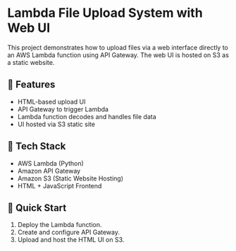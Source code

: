 # Lambda File Upload System with Web UI

This project demonstrates how to upload files via a web interface directly to an AWS Lambda function using API Gateway. The web UI is hosted on S3 as a static website.

## 🌟 Features

- HTML-based upload UI
- API Gateway to trigger Lambda
- Lambda function decodes and handles file data
- UI hosted via S3 static site

## 🔧 Tech Stack

- AWS Lambda (Python)
- Amazon API Gateway
- Amazon S3 (Static Website Hosting)
- HTML + JavaScript Frontend

## 🚀 Quick Start

1. Deploy the Lambda function.
2. Create and configure API Gateway.
3. Upload and host the HTML UI on S3.
